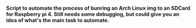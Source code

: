 #### Script to automate the process of bunring an Arch Linux img to an SDCard for Raspberry pi 4. Still needs some debugging, but could give you an idea of what's the main task to automate.